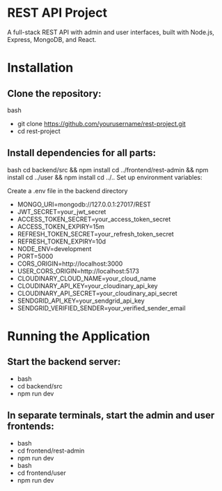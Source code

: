 # REST API Project
A full-stack REST API with admin and user interfaces, built with Node.js, Express, MongoDB, and React.

# Installation
## Clone the repository:

bash
- git clone https://github.com/yourusername/rest-project.git
- cd rest-project
## Install dependencies for all parts:

bash
cd backend/src && npm install
cd ../frontend/rest-admin && npm install
cd ../user && npm install
cd ../..
Set up environment variables:

Create a .env file in the backend directory

- MONGO_URI=mongodb://127.0.0.1:27017/REST
- JWT_SECRET=your_jwt_secret
- ACCESS_TOKEN_SECRET=your_access_token_secret
- ACCESS_TOKEN_EXPIRY=15m
- REFRESH_TOKEN_SECRET=your_refresh_token_secret
- REFRESH_TOKEN_EXPIRY=10d
- NODE_ENV=development
- PORT=5000
- CORS_ORIGIN=http://localhost:3000
- USER_CORS_ORIGIN=http://localhost:5173
- CLOUDINARY_CLOUD_NAME=your_cloud_name
- CLOUDINARY_API_KEY=your_cloudinary_api_key
- CLOUDINARY_API_SECRET=your_cloudinary_api_secret
- SENDGRID_API_KEY=your_sendgrid_api_key
- SENDGRID_VERIFIED_SENDER=your_verified_sender_email

# Running the Application
## Start the backend server:

- bash
- cd backend/src
- npm run dev
## In separate terminals, start the admin and user frontends:

- bash
- cd frontend/rest-admin
- npm run dev
- bash
- cd frontend/user
- npm run dev
